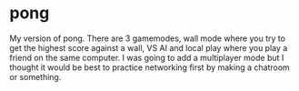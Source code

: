 # pong
My version of pong. There are 3 gamemodes, wall mode where you try to get the highest score against a wall, VS AI and local play where you play a friend on the same computer.
I was going to add a multiplayer mode but I thought it would be best to practice networking first by making a chatroom or something.
